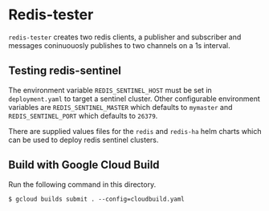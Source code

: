 # Redis-tester

`redis-tester` creates two redis clients, a publisher and subscriber and messages coninuouosly publishes to two channels on a 1s interval.

## Testing redis-sentinel

The environment variable `REDIS_SENTINEL_HOST` must be set in `deployment.yaml` to target a sentinel cluster.
Other configurable environment variables are `REDIS_SENTINEL_MASTER` which defaults to `mymaster` and `REDIS_SENTINEL_PORT` which defaults to `26379`.

There are supplied values files for the `redis` and `redis-ha` helm charts which can be used to deploy redis sentinel clusters.

## Build with Google Cloud Build

Run the following command in this directory.

```
$ gcloud builds submit . --config=cloudbuild.yaml
```
